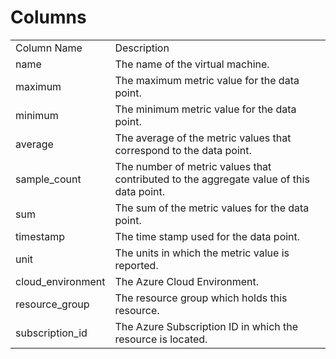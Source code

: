 # Columns  

<table>
	<tr><td>Column Name</td><td>Description</td></tr>
	<tr><td>name</td><td>The name of the virtual machine.</td></tr>
	<tr><td>maximum</td><td>The maximum metric value for the data point.</td></tr>
	<tr><td>minimum</td><td>The minimum metric value for the data point.</td></tr>
	<tr><td>average</td><td>The average of the metric values that correspond to the data point.</td></tr>
	<tr><td>sample_count</td><td>The number of metric values that contributed to the aggregate value of this data point.</td></tr>
	<tr><td>sum</td><td>The sum of the metric values for the data point.</td></tr>
	<tr><td>timestamp</td><td>The time stamp used for the data point.</td></tr>
	<tr><td>unit</td><td>The units in which the metric value is reported.</td></tr>
	<tr><td>cloud_environment</td><td>The Azure Cloud Environment.</td></tr>
	<tr><td>resource_group</td><td>The resource group which holds this resource.</td></tr>
	<tr><td>subscription_id</td><td>The Azure Subscription ID in which the resource is located.</td></tr>
</table>
